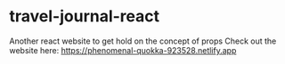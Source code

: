 # travel-journal-react
Another react website to get hold on the concept of props
Check out the website here:
https://phenomenal-quokka-923528.netlify.app
